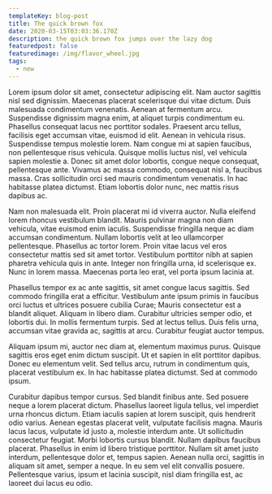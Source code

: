 ```yaml
---
templateKey: blog-post
title: The quick brown fox
date: 2020-03-15T03:03:36.170Z
description: the quick brown fox jumps over the lazy dog
featuredpost: false
featuredimage: /img/flavor_wheel.jpg
tags:
  - new
---
```

Lorem ipsum dolor sit amet, consectetur adipiscing elit. Nam auctor sagittis nisl sed dignissim. Maecenas placerat scelerisque dui vitae dictum. Duis malesuada condimentum venenatis. Aenean at fermentum arcu. Suspendisse dignissim magna enim, at aliquet turpis condimentum eu. Phasellus consequat lacus nec porttitor sodales. Praesent arcu tellus, facilisis eget accumsan vitae, euismod id elit. Aenean in vehicula risus. Suspendisse tempus molestie lorem. Nam congue mi at sapien faucibus, non pellentesque risus vehicula. Quisque mollis luctus nisl, vel vehicula sapien molestie a. Donec sit amet dolor lobortis, congue neque consequat, pellentesque ante. Vivamus ac massa commodo, consequat nisl a, faucibus massa. Cras sollicitudin orci sed mauris condimentum venenatis. In hac habitasse platea dictumst. Etiam lobortis dolor nunc, nec mattis risus dapibus ac.

Nam non malesuada elit. Proin placerat mi id viverra auctor. Nulla eleifend lorem rhoncus vestibulum blandit. Mauris pulvinar magna non diam vehicula, vitae euismod enim iaculis. Suspendisse fringilla neque ac diam accumsan condimentum. Nullam lobortis velit at leo ullamcorper pellentesque. Phasellus ac tortor lorem. Proin vitae lacus vel eros consectetur mattis sed sit amet tortor. Vestibulum porttitor nibh at sapien pharetra vehicula quis in ante. Integer non fringilla urna, id scelerisque ex. Nunc in lorem massa. Maecenas porta leo erat, vel porta ipsum lacinia at.

Phasellus tempor ex ac ante sagittis, sit amet congue lacus sagittis. Sed commodo fringilla erat a efficitur. Vestibulum ante ipsum primis in faucibus orci luctus et ultrices posuere cubilia Curae; Mauris consectetur est a blandit aliquet. Aliquam in libero diam. Curabitur ultricies semper odio, et lobortis dui. In mollis fermentum turpis. Sed at lectus tellus. Duis felis urna, accumsan vitae gravida ac, sagittis at arcu. Curabitur feugiat auctor tempus.

Aliquam ipsum mi, auctor nec diam at, elementum maximus purus. Quisque sagittis eros eget enim dictum suscipit. Ut et sapien in elit porttitor dapibus. Donec eu elementum velit. Sed tellus arcu, rutrum in condimentum quis, placerat vestibulum ex. In hac habitasse platea dictumst. Sed at commodo ipsum.

Curabitur dapibus tempor cursus. Sed blandit finibus ante. Sed posuere neque a lorem placerat dictum. Phasellus laoreet ligula tellus, vel imperdiet urna rhoncus dictum. Etiam iaculis sapien at lorem suscipit, quis hendrerit odio varius. Aenean egestas placerat velit, vulputate facilisis magna. Mauris lacus lacus, vulputate id justo a, molestie interdum ante. Ut sollicitudin consectetur feugiat. Morbi lobortis cursus blandit. Nullam dapibus faucibus placerat. Phasellus in enim id libero tristique porttitor. Nullam sit amet justo interdum, pellentesque dolor et, tempus sapien. Aenean nulla orci, sagittis in aliquam sit amet, semper a neque. In eu sem vel elit convallis posuere. Pellentesque varius, ipsum et lacinia suscipit, nisl diam fringilla est, ac laoreet dui lacus eu odio.